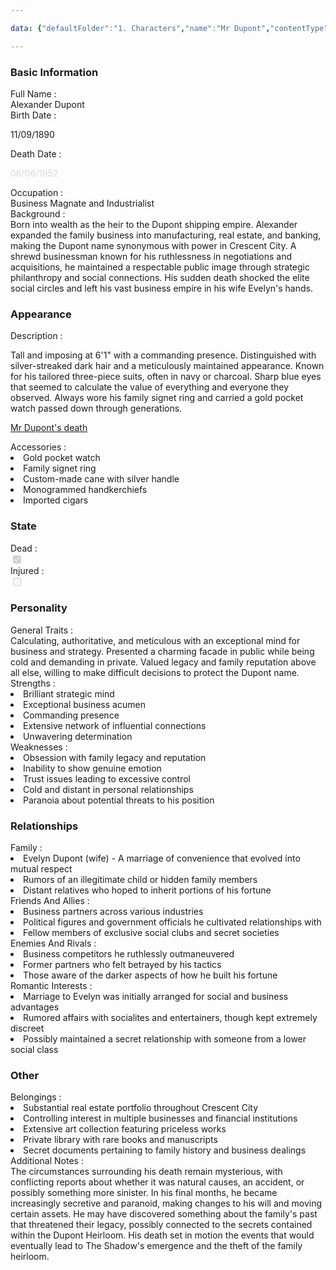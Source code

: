 ```yaml
---

data: {"defaultFolder":"1. Characters","name":"Mr Dupont","contentType":"","template":{"BasicInformation":{"FullName":{"value":"Alexander Dupont","type":"text"},"BirthDate":{"value":"<p>11/09/1890</p>","type":"text"},"DeathDate":{"value":"<p><span style=\"color: rgb(218, 218, 218)\">06/06/1952</span></p>","type":"text"},"Occupation":{"value":"Business Magnate and Industrialist","type":"text"},"Background":{"value":"Born into wealth as the heir to the Dupont shipping empire. Alexander expanded the family business into manufacturing, real estate, and banking, making the Dupont name synonymous with power in Crescent City. A shrewd businessman known for his ruthlessness in negotiations and acquisitions, he maintained a respectable public image through strategic philanthropy and social connections. His sudden death shocked the elite social circles and left his vast business empire in his wife Evelyn's hands.","type":"textarea"}},"Appearance":{"Description":{"value":"<p>Tall and imposing at 6'1\" with a commanding presence. Distinguished with silver-streaked dark hair and a meticulously maintained appearance. Known for his tailored three-piece suits, often in navy or charcoal. Sharp blue eyes that seemed to calculate the value of everything and everyone they observed. Always wore his family signet ring and carried a gold pocket watch passed down through generations.</p><p>[[Mr Dupont's death]]</p>","type":"textarea"},"Accessories":{"value":["Gold pocket watch","Family signet ring","Custom-made cane with silver handle","Monogrammed handkerchiefs","Imported cigars"],"type":"array:text"}},"State":{"Dead":{"value":true,"type":"boolean"},"Injured":{"value":false,"type":"boolean"}},"Personality":{"GeneralTraits":{"value":"Calculating, authoritative, and meticulous with an exceptional mind for business and strategy. Presented a charming facade in public while being cold and demanding in private. Valued legacy and family reputation above all else, willing to make difficult decisions to protect the Dupont name.","type":"textarea"},"Strengths":{"value":["Brilliant strategic mind","Exceptional business acumen","Commanding presence","Extensive network of influential connections","Unwavering determination"],"type":"array:text"},"Weaknesses":{"value":["Obsession with family legacy and reputation","Inability to show genuine emotion","Trust issues leading to excessive control","Cold and distant in personal relationships","Paranoia about potential threats to his position"],"type":"array:text"}},"Relationships":{"Family":{"value":["Evelyn Dupont (wife) - A marriage of convenience that evolved into mutual respect","Rumors of an illegitimate child or hidden family members","Distant relatives who hoped to inherit portions of his fortune"],"type":"array:text"},"FriendsAndAllies":{"value":["Business partners across various industries","Political figures and government officials he cultivated relationships with","Fellow members of exclusive social clubs and secret societies"],"type":"array:text"},"EnemiesAndRivals":{"value":["Business competitors he ruthlessly outmaneuvered","Former partners who felt betrayed by his tactics","Those aware of the darker aspects of how he built his fortune"],"type":"array:text"},"RomanticInterests":{"value":["Marriage to Evelyn was initially arranged for social and business advantages","Rumored affairs with socialites and entertainers, though kept extremely discreet","Possibly maintained a secret relationship with someone from a lower social class"],"type":"array:text"}},"Other":{"Belongings":{"value":["Substantial real estate portfolio throughout Crescent City","Controlling interest in multiple businesses and financial institutions","Extensive art collection featuring priceless works","Private library with rare books and manuscripts","Secret documents pertaining to family history and business dealings"],"type":"array:text"},"AdditionalNotes":{"value":"The circumstances surrounding his death remain mysterious, with conflicting reports about whether it was natural causes, an accident, or possibly something more sinister. In his final months, he became increasingly secretive and paranoid, making changes to his will and moving certain assets. He may have discovered something about the family's past that threatened their legacy, possibly connected to the secrets contained within the Dupont Heirloom. His death set in motion the events that would eventually lead to The Shadow's emergence and the theft of the family heirloom.","type":"textarea"}}}}

---
```



<div class="section level-3"><h3 class="section-header">Basic Information</h3><div class="section-content"><div class="content-container"><div class="field-container field-type-text"><div class="field-label">Full Name : </div><div class="field-value text-value">Alexander Dupont</div></div><div class="field-container field-type-text"><div class="field-label">Birth Date : </div><div class="field-value text-value"><p>11/09/1890</p></div></div><div class="field-container field-type-text"><div class="field-label">Death Date : </div><div class="field-value text-value"><p><span style="color: rgb(218, 218, 218)">06/06/1952</span></p></div></div><div class="field-container field-type-text"><div class="field-label">Occupation : </div><div class="field-value text-value">Business Magnate and Industrialist</div></div><div class="field-container field-type-textarea"><div class="field-label">Background : </div><div class="field-value"><div class="content-creation-textarea">Born into wealth as the heir to the Dupont shipping empire. Alexander expanded the family business into manufacturing, real estate, and banking, making the Dupont name synonymous with power in Crescent City. A shrewd businessman known for his ruthlessness in negotiations and acquisitions, he maintained a respectable public image through strategic philanthropy and social connections. His sudden death shocked the elite social circles and left his vast business empire in his wife Evelyn's hands.</div></div></div></div></div></div><div class="section-separator"></div><div class="section level-3"><h3 class="section-header">Appearance</h3><div class="section-content"><div class="content-container"><div class="field-container field-type-textarea"><div class="field-label">Description : </div><div class="field-value"><div class="content-creation-textarea"><p>Tall and imposing at 6'1" with a commanding presence. Distinguished with silver-streaked dark hair and a meticulously maintained appearance. Known for his tailored three-piece suits, often in navy or charcoal. Sharp blue eyes that seemed to calculate the value of everything and everyone they observed. Always wore his family signet ring and carried a gold pocket watch passed down through generations.</p><p><a data-href="Mr Dupont's death" href="Mr Dupont's death" class="internal-link" target="_blank" rel="noopener nofollow">Mr Dupont's death</a></p></div></div></div><div class="field-container field-type-array:text"><div class="field-label">Accessories : </div><nav class="field-value array-container"><li class="array-item text-item">Gold pocket watch</li><li class="array-item text-item">Family signet ring</li><li class="array-item text-item">Custom-made cane with silver handle</li><li class="array-item text-item">Monogrammed handkerchiefs</li><li class="array-item text-item">Imported cigars</li></nav></div></div></div></div><div class="section-separator"></div><div class="section level-3"><h3 class="section-header">State</h3><div class="section-content"><div class="content-container"><div class="field-container field-type-boolean"><div class="field-label">Dead : </div><div class="field-value"><input type="checkbox" disabled="true" checked="checked"></div></div><div class="field-container field-type-boolean"><div class="field-label">Injured : </div><div class="field-value"><input type="checkbox" disabled="true"></div></div></div></div></div><div class="section-separator"></div><div class="section level-3"><h3 class="section-header">Personality</h3><div class="section-content"><div class="content-container"><div class="field-container field-type-textarea"><div class="field-label">General Traits : </div><div class="field-value"><div class="content-creation-textarea">Calculating, authoritative, and meticulous with an exceptional mind for business and strategy. Presented a charming facade in public while being cold and demanding in private. Valued legacy and family reputation above all else, willing to make difficult decisions to protect the Dupont name.</div></div></div><div class="field-container field-type-array:text"><div class="field-label">Strengths : </div><nav class="field-value array-container"><li class="array-item text-item">Brilliant strategic mind</li><li class="array-item text-item">Exceptional business acumen</li><li class="array-item text-item">Commanding presence</li><li class="array-item text-item">Extensive network of influential connections</li><li class="array-item text-item">Unwavering determination</li></nav></div><div class="field-container field-type-array:text"><div class="field-label">Weaknesses : </div><nav class="field-value array-container"><li class="array-item text-item">Obsession with family legacy and reputation</li><li class="array-item text-item">Inability to show genuine emotion</li><li class="array-item text-item">Trust issues leading to excessive control</li><li class="array-item text-item">Cold and distant in personal relationships</li><li class="array-item text-item">Paranoia about potential threats to his position</li></nav></div></div></div></div><div class="section-separator"></div><div class="section level-3"><h3 class="section-header">Relationships</h3><div class="section-content"><div class="content-container"><div class="field-container field-type-array:text"><div class="field-label">Family : </div><nav class="field-value array-container"><li class="array-item text-item">Evelyn Dupont (wife) - A marriage of convenience that evolved into mutual respect</li><li class="array-item text-item">Rumors of an illegitimate child or hidden family members</li><li class="array-item text-item">Distant relatives who hoped to inherit portions of his fortune</li></nav></div><div class="field-container field-type-array:text"><div class="field-label">Friends And Allies : </div><nav class="field-value array-container"><li class="array-item text-item">Business partners across various industries</li><li class="array-item text-item">Political figures and government officials he cultivated relationships with</li><li class="array-item text-item">Fellow members of exclusive social clubs and secret societies</li></nav></div><div class="field-container field-type-array:text"><div class="field-label">Enemies And Rivals : </div><nav class="field-value array-container"><li class="array-item text-item">Business competitors he ruthlessly outmaneuvered</li><li class="array-item text-item">Former partners who felt betrayed by his tactics</li><li class="array-item text-item">Those aware of the darker aspects of how he built his fortune</li></nav></div><div class="field-container field-type-array:text"><div class="field-label">Romantic Interests : </div><nav class="field-value array-container"><li class="array-item text-item">Marriage to Evelyn was initially arranged for social and business advantages</li><li class="array-item text-item">Rumored affairs with socialites and entertainers, though kept extremely discreet</li><li class="array-item text-item">Possibly maintained a secret relationship with someone from a lower social class</li></nav></div></div></div></div><div class="section-separator"></div><div class="section level-3"><h3 class="section-header">Other</h3><div class="section-content"><div class="content-container"><div class="field-container field-type-array:text"><div class="field-label">Belongings : </div><nav class="field-value array-container"><li class="array-item text-item">Substantial real estate portfolio throughout Crescent City</li><li class="array-item text-item">Controlling interest in multiple businesses and financial institutions</li><li class="array-item text-item">Extensive art collection featuring priceless works</li><li class="array-item text-item">Private library with rare books and manuscripts</li><li class="array-item text-item">Secret documents pertaining to family history and business dealings</li></nav></div><div class="field-container field-type-textarea"><div class="field-label">Additional Notes : </div><div class="field-value"><div class="content-creation-textarea">The circumstances surrounding his death remain mysterious, with conflicting reports about whether it was natural causes, an accident, or possibly something more sinister. In his final months, he became increasingly secretive and paranoid, making changes to his will and moving certain assets. He may have discovered something about the family's past that threatened their legacy, possibly connected to the secrets contained within the Dupont Heirloom. His death set in motion the events that would eventually lead to The Shadow's emergence and the theft of the family heirloom.</div></div></div></div></div></div><div class="section-separator"></div>